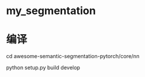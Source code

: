 # my_segmentation

# 编译
cd awesome-semantic-segmentation-pytorch/core/nn

python setup.py build develop
